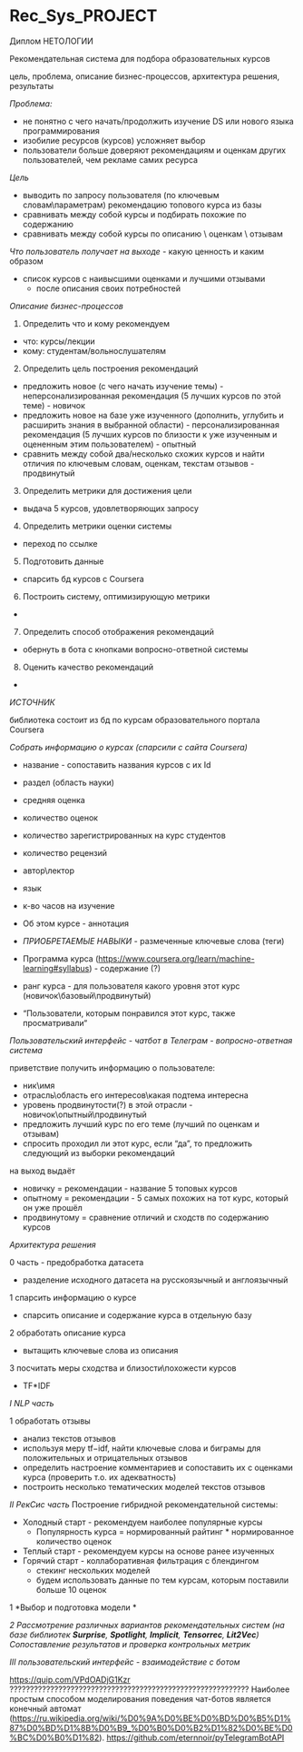 # Rec_Sys_PROJECT
Диплом НЕТОЛОГИИ

 Рекомендательная система для подбора образовательных курсов 


цель, проблема, описание бизнес-процессов, архитектура решения, результаты

*Проблема:*

* не понятно с чего начать/продолжить изучение DS или нового языка программирования
* изобилие ресурсов (курсов) усложняет выбор
* пользователи больше доверяют рекомендациям и оценкам других пользователей, чем рекламе самих ресурса


*Цель*

* выводить по запросу пользователя (по ключевым словам\параметрам)  рекомендацию топового курса из базы
* сравнивать между собой курсы и подбирать похожие по содержанию 
* сравнивать между собой курсы по описанию \ оценкам \ отзывам



_Что пользователь получает на выходе_ - какую ценность и каким образом

* список курсов с наивысшими оценками и лучшими отзывами
    * после описания своих потребностей


*Описание бизнес-процессов*

1. Определить что и кому рекомендуем 

* что: курсы/лекции
* кому: студентам/вольнослушателям

2. Определить цель построения рекомендаций 

* предложить новое (с чего начать изучение темы) - неперсонализированная рекомендация (5 лучших курсов по этой теме) - новичок
* предложить новое на базе уже изученного (дополнить, углубить и расширить знания в выбранной области) - персонализированная рекомендация (5 лучших курсов по близости к уже изученным и оцененным этим пользователем) - опытный
* сравнить между собой два/несколько схожих курсов и найти отличия по ключевым словам, оценкам, текстам отзывов - продвинутый

3. Определить метрики для достижения цели 

* выдача 5 курсов, удовлетворяющих запросу

4. Определить метрики оценки системы

* переход по ссылке 

5. Подготовить данные 

* спарсить бд курсов с Coursera 

6. Построить систему, оптимизирующую метрики 

* 

7. Определить способ отображения рекомендаций 

* обернуть в бота с кнопками вопросно-ответной системы

8. Оценить качество рекомендаций

* 



_ИСТОЧНИК_

библиотека состоит из бд по курсам образовательного портала Coursera

*Собрать информацию о курсах (спарсили с сайта Coursera)*

* название - сопоставить названия курсов с их Id
* раздел (область науки)
* средняя оценка
* количество оценок
* количество зарегистрированных на курс студентов
* количество рецензий
* автор\лектор
* язык
* к-во часов на изучение
* Об этом курсе - аннотация
* _ПРИОБРЕТАЕМЫЕ НАВЫКИ_ - размеченные ключевые слова (теги)
* Программа курса (https://www.coursera.org/learn/machine-learning#syllabus) - содержание (?)

* ранг курса - для пользователя какого уровня этот курс (новичок\базовый\продвинутый)
* “Пользователи, которым понравился этот курс, также просматривали“ 



*Пользовательский интерфейс - чатбот в Телеграм - вопросно-ответная система*

приветствие
получить информацию о пользователе:

* ник\имя
* отрасль\область его интересов\какая подтема интересна
* уровень продвинутости(?) в этой отрасли - новичок\опытный\продвинутый
* предложить лучший курс по его теме (лучший по оценкам и отзывам)
* спросить проходил ли этот курс, если “да”, то предложить следующий из выборки рекомендаций
    

на выход выдаёт

* новичку = рекомендации - название 5 топовых курсов 
* опытному = рекомендации - 5 самых похожих на тот курс, который он уже прошёл
* продвинутому = сравнение отличий и сходств по содержанию курсов




*Архитектура решения*

0 часть - предобработка датасета


* разделение исходного датасета на русскоязычный и англоязычный
    

1 спарсить информацию о курсе

* спарсить описание и содержание курса в отдельную базу

2 обработать описание курса

* вытащить ключевые слова из описания

3 посчитать меры сходства и близости\похожести курсов 

* TF*IDF


_*I NLP часть*_

1 обработать отзывы 

* анализ текстов отзывов
* используя меру tf−idf,  найти ключевые слова и биграмы для положительных и отрицательных отзывов 
* определить настроение комментариев и сопоставить их с оценками курса (проверить т.о. их адекватность)
* построить несколько тематических моделей текстов отзывов


_*II РекСис часть*_
Построение гибридной рекомендательной системы:

* Холодный старт - рекомендуем наиболее популярные курсы
    * Популярность курса = нормированный райтинг * нормированное количество оценок
* Теплый старт - рекомендуем курсы на основе ранее изученных
* Горячий старт - коллаборативная фильтрация с блендингом
    * стекинг нескольких моделей
    * будем использовать данные по тем курсам, которым поставили больше 10 оценок

1 *Выбор и подготовка модели
 *

*2 Рассмотрение различных вариантов рекомендательных систем 
 (на базе библиотек **Surprise**, **Spotlight**, **Implicit**, **Tensorrec**, **Lit2Vec**) 
 Сопоставление результатов и проверка контрольных метрик*



_*III пользовательский интерфейс - взаимодействие с ботом*_


https://quip.com/VPdOADjG1Kzr
???????????????????????????????????????????????????????????
Наиболее простым способом моделирования поведения чат-ботов является конечный автомат (https://ru.wikipedia.org/wiki/%D0%9A%D0%BE%D0%BD%D0%B5%D1%87%D0%BD%D1%8B%D0%B9_%D0%B0%D0%B2%D1%82%D0%BE%D0%BC%D0%B0%D1%82).
https://github.com/eternnoir/pyTelegramBotAPI
